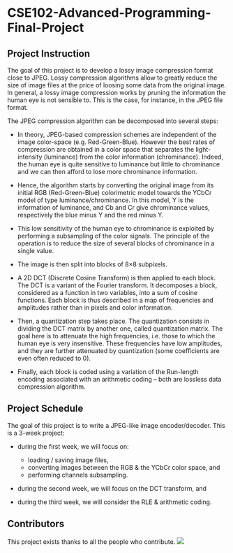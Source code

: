 # CSE102-Advanced-Programming-Final-Project

## Project Instruction
The goal of this project is to develop a lossy image compression format close to JPEG. Lossy compression algorithms allow to greatly reduce the size of image files at the price of loosing some data from the original image. In general, a lossy image compression works by pruning the information the human eye is not sensible to. This is the case, for instance, in the JPEG file format.

The JPEG compression algorithm can be decomposed into several steps:

- In theory, JPEG-based compression schemes are independent of the image color-space (e.g. Red-Green-Blue). However the best rates of compression are obtained in a color space that separates the light-intensity (luminance) from the color information (chrominance). Indeed, the human eye is quite sensitive to luminance but little to chrominance and we can then afford to lose more chrominance information.

- Hence, the algorithm starts by converting the original image from its initial RGB (Red-Green-Blue) colorimetric model towards the YCbCr model of type luminance/chrominance. In this model, Y is the information of luminance, and Cb and Cr give chrominance values, respectively the blue minus Y and the red minus Y.

- This low sensitivity of the human eye to chrominance is exploited by performing a subsampling of the color signals. The principle of the operation is to reduce the size of several blocks of chrominance in a single value.

- The image is then split into blocks of 8×8 subpixels.

- A 2D DCT (Discrete Cosine Transform) is then applied to each block. The DCT is a variant of the Fourier transform. It decomposes a block, considered as a function in two variables, into a sum of cosine functions. Each block is thus described in a map of frequencies and amplitudes rather than in pixels and color information.

- Then, a quantization step takes place. The quantization consists in dividing the DCT matrix by another one, called quantization matrix. The goal here is to attenuate the high frequencies, i.e. those to which the human eye is very insensitive. These frequencies have low amplitudes, and they are further attenuated by quantization (some coefficients are even often reduced to 0).

- Finally, each block is coded using a variation of the Run-length encoding associated with an arithmetic coding – both are lossless data compression algorithm.

## Project Schedule
The goal of this project is to write a JPEG-like image encoder/decoder. This is a 3-week project:

- during the first week, we will focus on:
    - loading / saving image files,
    - converting images between the RGB & the YCbCr color space, and
    - performing channels subsampling.

- during the second week, we will focus on the DCT transform, and

- during the third week, we will consider the RLE & arithmetic coding.




## Contributors

This project exists thanks to all the people who contribute. 
<a href="https://github.com/yubocai-poly/CSE102-Advanced-Programming-Fianl-Project/network/dependencies)"><img src="https://opencollective.com/standard-readme/contributors.svg?width=890&button=false" /></a>
